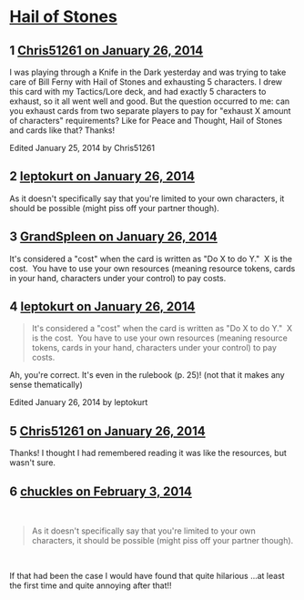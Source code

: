 # [Hail of Stones](https://community.fantasyflightgames.com/topic/97805-hail-of-stones/)

## 1 [Chris51261 on January 26, 2014](https://community.fantasyflightgames.com/topic/97805-hail-of-stones/?do=findComment&comment=964550)

I was playing through a Knife in the Dark yesterday and was trying to take care of Bill Ferny with Hail of Stones and exhausting 5 characters. I drew this card with my Tactics/Lore deck, and had exactly 5 characters to exhaust, so it all went well and good. But the question occurred to me: can you exhaust cards from two separate players to pay for "exhaust X amount of characters" requirements? Like for Peace and Thought, Hail of Stones and cards like that? Thanks!

Edited January 25, 2014 by Chris51261

## 2 [leptokurt on January 26, 2014](https://community.fantasyflightgames.com/topic/97805-hail-of-stones/?do=findComment&comment=964599)

As it doesn't specifically say that you're limited to your own characters, it should be possible (might piss off your partner though).

## 3 [GrandSpleen on January 26, 2014](https://community.fantasyflightgames.com/topic/97805-hail-of-stones/?do=findComment&comment=964662)

It's considered a "cost" when the card is written as "Do X to do Y."  X is the cost.  You have to use your own resources (meaning resource tokens, cards in your hand, characters under your control) to pay costs.

## 4 [leptokurt on January 26, 2014](https://community.fantasyflightgames.com/topic/97805-hail-of-stones/?do=findComment&comment=964826)

> It's considered a "cost" when the card is written as "Do X to do Y."  X is the cost.  You have to use your own resources (meaning resource tokens, cards in your hand, characters under your control) to pay costs.

Ah, you're correct. It's even in the rulebook (p. 25)! (not that it makes any sense thematically)

Edited January 26, 2014 by leptokurt

## 5 [Chris51261 on January 26, 2014](https://community.fantasyflightgames.com/topic/97805-hail-of-stones/?do=findComment&comment=965083)

Thanks! I thought I had remembered reading it was like the resources, but wasn't sure.

## 6 [chuckles on February 3, 2014](https://community.fantasyflightgames.com/topic/97805-hail-of-stones/?do=findComment&comment=972794)

 

> As it doesn't specifically say that you're limited to your own characters, it should be possible (might piss off your partner though).

 

If that had been the case I would have found that quite hilarious ...at least the first time and quite annoying after that!!

